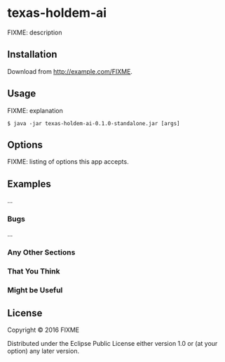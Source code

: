 # texas-holdem-ai

FIXME: description

## Installation

Download from http://example.com/FIXME.

## Usage

FIXME: explanation

    $ java -jar texas-holdem-ai-0.1.0-standalone.jar [args]

## Options

FIXME: listing of options this app accepts.

## Examples

...

### Bugs

...

### Any Other Sections
### That You Think
### Might be Useful

## License

Copyright © 2016 FIXME

Distributed under the Eclipse Public License either version 1.0 or (at
your option) any later version.
